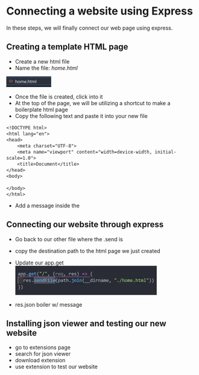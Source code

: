 # Connecting a website using Express
In these steps, we will finally connect our web page using express.

## Creating a template HTML page
- Create a new html file
- Name the file: *home.html*

![getInit](./Task4/renameHTML.png)

- Once the file is created, click into it
- At the top of the page, we will be utilizing a shortcut to make a boilerplate html page
- Copy the following text and paste it into your new file

```
<!DOCTYPE html>
<html lang="en">
<head>
    <meta charset="UTF-8">
    <meta name="viewport" content="width=device-width, initial-scale=1.0">
    <title>Document</title>
</head>
<body>
    
</body>
</html>
```
- Add a message inside the <body>

## Connecting our website through express
- Go back to our other file where the .send is
- copy the destination path to the html page we just created
   
- Update our app.get
![getInit](./Task4/reintializeGet.png) 
- res.json boiler w/ message

## Installing json viewer and testing our new website
- go to extensions page
- search for json viewer 
- download extension 
- use extension to test our website




